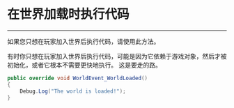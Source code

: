 # 在世界加载时执行代码
---

如果您只想在玩家加入世界后执行代码，请使用此方法。

有时你只想在玩家加入世界后执行代码，可能是因为它依赖于游戏对象，然后才被初始化，或者它根本不需要更快地执行。 这是要走的路。
```csharp
public override void WorldEvent_WorldLoaded()
{
    Debug.Log("The world is loaded!");
}
```